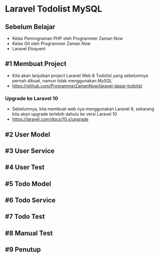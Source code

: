 # Laravel Todolist MySQL

## Sebelum Belajar

- Kelas Pemrograman PHP oleh Programmer Zaman Now
- Kelas Git oleh Programmer Zaman Now
- Laravel Eloquent

## #1 Membuat Project

- Kita akan lanjutkan project Laravel Web & Todolist yang sebelumnya pernah dibuat, namun tidak menggunakan MySQL
- <https://github.com/ProgrammerZamanNow/laravel-dasar-todolist>

### Upgrade ke Laravel 10

- Sebelumnya, kita membuat web nya menggunakan Laravel 9, sekarang kita akan upgrade terlebih dahulu ke versi Laravel 10
- <https://laravel.com/docs/10.x/upgrade>

## #2 User Model

## #3 User Service

## #4 User Test

## #5 Todo Model

## #6 Todo Service

## #7 Todo Test

## #8 Manual Test

## #9 Penutup
